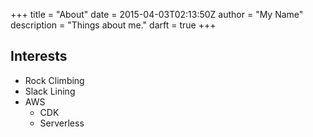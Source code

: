 +++
title = "About"
date = 2015-04-03T02:13:50Z
author = "My Name"
description = "Things about me."
darft = true
+++

## Interests

- Rock Climbing
- Slack Lining
- AWS
  - CDK
  - Serverless
